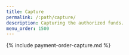 ```yaml
---
title: Capture
permalink: /:path/capture/
description: Capturing the authorized funds.
menu_order: 1500
---
```


{% include payment-order-capture.md %}
